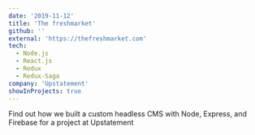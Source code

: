 ```yaml
---
date: '2019-11-12'
title: 'The freshmarket'
github: ''
external: 'https://thefreshmarket.com'
tech:
  - Node.js
  - React.js
  - Redux
  - Redux-Saga
company: 'Upstatement'
showInProjects: true
---
```


Find out how we built a custom headless CMS with Node, Express, and Firebase for a project at Upstatement
